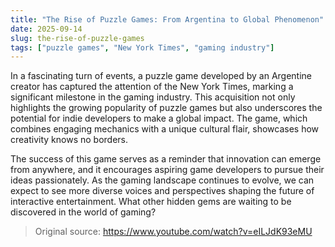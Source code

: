 ```yaml
---
title: "The Rise of Puzzle Games: From Argentina to Global Phenomenon"
date: 2025-09-14
slug: the-rise-of-puzzle-games
tags: ["puzzle games", "New York Times", "gaming industry"]
---
```


In a fascinating turn of events, a puzzle game developed by an Argentine creator has captured the attention of the New York Times, marking a significant milestone in the gaming industry. This acquisition not only highlights the growing popularity of puzzle games but also underscores the potential for indie developers to make a global impact. The game, which combines engaging mechanics with a unique cultural flair, showcases how creativity knows no borders.

The success of this game serves as a reminder that innovation can emerge from anywhere, and it encourages aspiring game developers to pursue their ideas passionately. As the gaming landscape continues to evolve, we can expect to see more diverse voices and perspectives shaping the future of interactive entertainment. What other hidden gems are waiting to be discovered in the world of gaming?

> Original source: https://www.youtube.com/watch?v=eILJdK93eMU